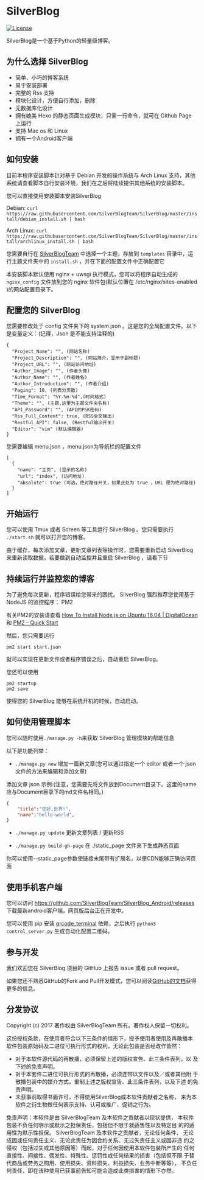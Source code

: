 # SilverBlog

[![License](https://img.shields.io/badge/License-BSD%203--Clause-blue.svg)](https://github.com/qwe7002/SilverBlog/blob/master/LICENSE)

SilverBlog是一个基于Python的轻量级博客。

## 为什么选择 SilverBlog

* 简单、小巧的博客系统
* 易于安装部署
* 完整的 Rss 支持
* 模块化设计，方便自行添加，删除
* 无数据库化设计
* 拥有媲美 Hexo 的静态页面生成模块，只需一行命令，就可在 Github Page 上运行
* 支持 Mac os 和 Linux
* 拥有一个Android客户端

## 如何安装

目前本程序安装脚本针对基于 Debian 开发的操作系统与 Arch Linux 支持，其他系统请查看脚本自行安装环境，我们在之后将陆续提供其他系统的安装脚本。

您可以直接使用安装脚本安装SilverBlog

Debian: `curl https://raw.githubusercontent.com/SilverBlogTeam/SilverBlog/master/install/debian_install.sh | bash`

Arch Linux: `curl https://raw.githubusercontent.com/SilverBlogTeam/SilverBlog/master/install/archlinux_install.sh | bash`

您需要自行在 [SilverBlogTeam](https://github.com/SilverBlogTeam) 中选择一个主题，存放到 `templates` 目录中，运行主题文件夹中的 `install.sh` ，并在下面的配置文件中正确配置它

本安装脚本默认使用 nginx + uwsgi 执行模式，您可以将程序自动生成的 `nginx_config` 文件放到您的 nginx 软件包(默认位置在 /etc/nginx/sites-enabled )的网站配置目录下。

## 配置您的 SilverBlog

您需要修改处于 config 文件夹下的 system.json 。这是您的全局配置文件。以下是变量定义：(记得，Json 是不能支持注释的)

```
{
  "Project_Name": "", (网站名称)
  "Project_Description": "", (网站简介，显示于副标题)
  "Project_URL": "", (网站访问地址)
  "Author_Image": "", (作者头像)
  "Author_Name": "", (作者姓名)
  "Author_Introduction": "", (作者介绍)
  "Paging": 10, (列表分页数)
  "Time_Format": "%Y-%m-%d",(时间格式)
  "Theme": "", (主题,这里为主题文件夹名称)
  "API_Password": "", (API的PSK密码)
  "Rss_Full_Content": true, (RSS全文输出)
  "Restful_API": false, (Restful输出开关)
  "Editor": "vim" (默认编辑器)
}
```
您需要编辑 menu.json ，menu.json为导航栏的配置文件

```
[
  {
    "name": "主页", (显示的名称)
    "url": "index", (访问地址)
    "absolute": true (可选，绝对路径开关，如果此处为 true ，URL 便为绝对路径)
  }
]
```

## 开始运行

您可以使用 Tmux 或者 Screen 等工具运行 SilverBlog 。您只需要执行 `./start.sh` 就可以打开您的博客。

由于缓存，每次添加文章，更新文章列表等操作时，您需要重新启动 SilverBlog 来重新读取数据。若要做到自动监控并且重启 SilverBlog ，请看下节

## 持续运行并监控您的博客

为了避免每次更新，程序错误给您带来的困扰。 SilverBlog 强烈推荐您使用基于 NodeJS 的监控程序： PM2

有关PM2的安装请查看 [How To Install Node.js on Ubuntu 16.04 | DigitalOcean](https://www.digitalocean.com/community/tutorials/how-to-install-node-js-on-ubuntu-16-04) 和 [PM2 - Quick Start](http://pm2.keymetrics.io/docs/usage/quick-start/)

然后，您只需要运行

```shell
pm2 start start.json
```

就可以实现在更新文件或者程序错误之后，自动重启 SilverBlog。

您还可以使用

```shell
pm2 startup
pm2 save
```

使得您的 SilverBlog 能够在系统开机的时候，自动启动。

## 如何使用管理脚本

您可以随时使用`./manage.py -h`来获取 SilverBlog 管理模块的帮助信息

以下是功能列举：

- `./manage.py new` 增加一篇新文章(您可以通过指定一个 editor 或者一个 json 文件的方法来编辑和添加文章)

添加文章 json 示例:(注意，您需要先将文件放到Document目录下。这里的name应与Document目录下的md文件名相同。)
```json
{
	"title":"您好,世界!",
	"name":"hello-world",
}
```

- `./manage.py update` 更新文章列表 / 更新RSS

- `./manage.py build-gh-page` 在 ./static_page 文件夹下生成静态页面

你可以使用--static_page参数使链接末尾带有扩展名，以便CDN能够正确访问页面

## 使用手机客户端

您可以访问 https://github.com/SilverBlogTeam/SilverBlog_Android/releases 下载最新android客户端，网页版后台正在开发中。

您可以使用 pip 安装 [qrcode_terminal](https://github.com/alishtory/qrcode-terminal) 依赖，之后执行 `python3 control_server.py` 生成自动化配置二维码。

## 参与开发

我们欢迎您在 SilverBlog 项目的 GitHub 上报告 issue 或者 pull request。

如果您还不熟悉GitHub的Fork and Pull开发模式，您可以阅读[GitHub的文档](https://help.github.com/articles/using-pull-requests)获得更多的信息。

## 分发协议

Copyright (c) 2017 著作权由 SilverBlogTeam 所有。著作权人保留一切权利。

这份授权条款，在使用者符合以下三条件的情形下，授予使用者使用及再散播本
软件包装原始码及二进位可执行形式的权利，无论此包装是否经改作皆然：

* 对于本软件源代码的再散播，必须保留上述的版权宣告、此三条件表列，以
及下述的免责声明。
* 对于本套件二进位可执行形式的再散播，必须连带以文件以及／或者其他附
于散播包装中的媒介方式，重制上述之版权宣告、此三条件表列，以及下述
的免责声明。
* 未获事前取得书面许可，不得使用SilverBlog或本软件贡献者之名称，
来为本软件之衍生物做任何表示支持、认可或推广、促销之行为。

免责声明：本软件是由 SilverBlogTeam 及本软件之贡献者以现状提供，
本软件包装不负任何明示或默示之担保责任，包括但不限于就适售性以及特定目
的的适用性为默示性担保。 SilverBlogTeam 及本软件之贡献者，无论任何条件、
无论成因或任何责任主义、无论此责任为因合约关系、无过失责任主义或因非违
约之侵权（包括过失或其他原因等）而起，对于任何因使用本软件包装所产生的
任何直接性、间接性、偶发性、特殊性、惩罚性或任何结果的损害（包括但不限
于替代商品或劳务之购用、使用损失、资料损失、利益损失、业务中断等等），
不负任何责任，即在该种使用已获事前告知可能会造成此类损害的情形下亦然。